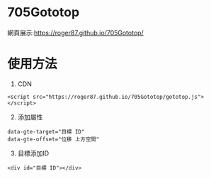 # 705Gototop

網頁展示:https://roger87.github.io/705Gototop/

# 使用方法

1. CDN 

```
<script src="https://roger87.github.io/705Gototop/gototop.js"></script>
```

2. 添加屬性

```
data-gte-target="目標 ID"
data-gte-offset="位移 上方空間"
```

3. 目標添加ID

```
<div id="目標 ID"></div>
```